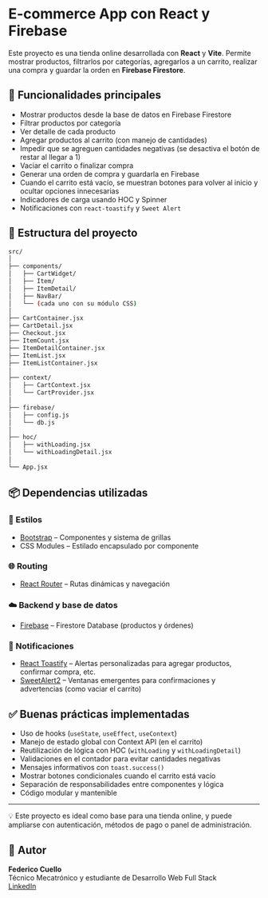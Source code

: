 # E-commerce App con React y Firebase

Este proyecto es una tienda online desarrollada con **React** y **Vite**. Permite mostrar productos, filtrarlos por categorías, agregarlos a un carrito, realizar una compra y guardar la orden en **Firebase Firestore**.

## 🚀 Funcionalidades principales

- Mostrar productos desde la base de datos en Firebase Firestore
- Filtrar productos por categoría
- Ver detalle de cada producto
- Agregar productos al carrito (con manejo de cantidades)
- Impedir que se agreguen cantidades negativas (se desactiva el botón de restar al llegar a 1)
- Vaciar el carrito o finalizar compra
- Generar una orden de compra y guardarla en Firebase
- Cuando el carrito está vacío, se muestran botones para volver al inicio y ocultar opciones innecesarias
- Indicadores de carga usando HOC y Spinner
- Notificaciones con `react-toastify` y `Sweet Alert`

## 📂 Estructura del proyecto

```bash
src/
│
├── components/
│   ├── CartWidget/
│   ├── Item/
│   ├── ItemDetail/
│   ├── NavBar/
│   └── (cada uno con su módulo CSS)
│
├── CartContainer.jsx
├── CartDetail.jsx
├── Checkout.jsx
├── ItemCount.jsx
├── ItemDetailContainer.jsx
├── ItemList.jsx
├── ItemListContainer.jsx
│
├── context/
│   ├── CartContext.jsx
│   └── CartProvider.jsx
│
├── firebase/
│   ├── config.js
│   └── db.js
│
├── hoc/
│   ├── withLoading.jsx
│   └── withLoadingDetail.jsx
│
└── App.jsx
```

## 📦 Dependencias utilizadas

### 🔧 Estilos

- [Bootstrap](https://getbootstrap.com/) – Componentes y sistema de grillas
- CSS Modules – Estilado encapsulado por componente

### 🌐 Routing

- [React Router](https://reactrouter.com/en/main) – Rutas dinámicas y navegación

### ☁️ Backend y base de datos

- [Firebase](https://firebase.google.com/) – Firestore Database (productos y órdenes)

### 🔔 Notificaciones

- [React Toastify](https://fkhadra.github.io/react-toastify/introduction) – Alertas personalizadas para agregar productos, confirmar compra, etc.
- [SweetAlert2](https://sweetalert2.github.io/) – Ventanas emergentes para confirmaciones y advertencias (como vaciar el carrito)

## ✅ Buenas prácticas implementadas

- Uso de hooks (`useState`, `useEffect`, `useContext`)
- Manejo de estado global con Context API (en el carrito)
- Reutilización de lógica con HOC (`withLoading` y `withLoadingDetail`)
- Validaciones en el contador para evitar cantidades negativas
- Mensajes informativos con `toast.success()`
- Mostrar botones condicionales cuando el carrito está vacío
- Separación de responsabilidades entre componentes y lógica
- Código modular y mantenible

---

💡 Este proyecto es ideal como base para una tienda online, y puede ampliarse con autenticación, métodos de pago o panel de administración.


## 👤 Autor

**Federico Cuello**  
Técnico Mecatrónico y estudiante de Desarrollo Web Full Stack  
[LinkedIn](https://www.linkedin.com/in/federico-cuello-a233632b4/)


